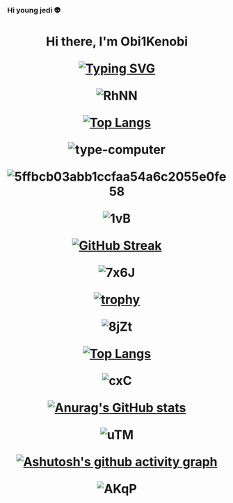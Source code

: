 ### Hi young jedi :alien:
<h1 align="center">Hi there, I'm Obi1Kenobi  









[![Typing SVG](https://readme-typing-svg.herokuapp.com?color=%2336BCF7&lines=Computer+science+student)](https://git.io/typing-svg)











![RhNN](https://user-images.githubusercontent.com/115603453/197369886-c1769046-bb4e-4480-93df-cda3f6e2cdb9.gif)

























 









[![Top Langs](https://github-readme-stats.vercel.app/api/top-langs/?username=anuraghazra&layout=compact)](https://github.com/anuraghazra/github-readme-stats)











  
  
 ![type-computer](https://user-images.githubusercontent.com/115603453/197324733-6304c31f-03c9-4973-817d-ddb8445079c8.gif)

  
  
  
  
  
  
  

  ![5ffbcb03abb1ccfaa54a6c2055e0fe58](https://user-images.githubusercontent.com/115603453/197328314-833daafe-6026-430e-87ad-6477766afd11.gif)
  
  
  
  
  

  
  
  
  
  
  
  
  
  
  ![1vB](https://user-images.githubusercontent.com/115603453/197332266-4f53647e-8a2d-49bc-8cd1-eac7fa9d4248.gif)

  
  
  
  
  
  
  
 [![GitHub Streak](https://github-readme-streak-stats.herokuapp.com/?user=DenverCoder1)](https://git.io/streak-stats)
  
  
  
  
  
  
  
  
  
  
  
  
  
  ![7x6J](https://user-images.githubusercontent.com/115603453/197332302-2f8a13d3-0e66-416a-bcb2-aef28f99f14b.gif)

  
  
  
  
  
  
  
  
  
  
  
[![trophy](https://github-profile-trophy.vercel.app/?username=ryo-ma)](https://github.com/ryo-ma/github-profile-trophy)
  
  
  
  
  
  
  
  
  ![8jZt](https://user-images.githubusercontent.com/115603453/197369902-e442d455-400a-4b5d-b99d-b8ada8db8ff1.gif)

  
  
  

  
  
  
  
  
  
  
  
  
  
[![Top Langs](https://github-readme-stats.vercel.app/api/top-langs/?username=anuraghazra&layout=compact)](https://github.com/anuraghazra/github-readme-stats)

  
  
  
  
  
  
  
  
  
  
  ![cxC](https://user-images.githubusercontent.com/115603453/197332447-4c93cfa7-589c-4ff8-9c0e-5f389a8b849e.gif)

  
  
  
  
  
  
  
  
  
  
  
  
  
  
  [![Anurag's GitHub stats](https://github-readme-stats.vercel.app/api?username=anuraghazra)](https://github.com/anuraghazra/github-readme-stats)
  
  
  
  
  
  
  
  
  
  
  
  
  
  
  
  
  ![uTM](https://user-images.githubusercontent.com/115603453/197332456-919210b5-fb50-4d83-b228-9b7339d8577f.gif)

  
  
  
  
  
  
  
  
  
  
  
  
  
  
  
  
  
  [![Ashutosh's github activity graph](https://activity-graph.herokuapp.com/graph?username=Ashutosh00710)](https://github.com/ashutosh00710/github-readme-activity-graph)
  
  
  
  
  
  
  
  
  
  
  
  
  
  
  
  
  
  
  
  
  
  
  
  
  
  
  ![AKqP](https://user-images.githubusercontent.com/115603453/197369951-8d9b8792-aa89-4ceb-b25d-511298b90b34.gif)

  
